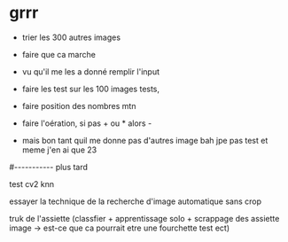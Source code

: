 # grrr


- trier les 300 autres images

- faire que ca marche

- vu qu'il me les a donné remplir l'input

- faire les test sur les 100 images tests,

- faire position des nombres mtn

- faire l'oération, si pas + ou * alors -

- mais bon tant quil me donne pas d'autres image bah jpe pas test et meme j'en ai que 23

#----------- plus tard



test cv2 knn

essayer la technique de la recherche d'image automatique sans crop

truk de l'assiette (classfier + apprentissage solo + scrappage des assiette image -> est-ce que ca pourrait etre une fourchette test ect)


